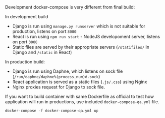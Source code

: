 Development docker-compose is very different from final build:

In development build
- Django is run using `manage.py runserver` which is not suitable for production, listens on port `8000`
- React is run using `npm run start` - NodeJS developoment server, listens on port `3000`
- Static files are served by their appropriate servers (`/statifiles/` in Django and `/static` in React)


In production build:
- Django is run using Daphne, which listens on sock file (`/run/daphne/daphne%(process_num)d.sock`)
- React application is served as a static files (`.js/.css`) using Nginx
- Nginx proxies request for Django to sock file. 


If you want to build container with same Dockerfile as official to test how application will run in productions, use included
`docker-compose-qa.yml` file. 
```
docker-compose -f docker-compose-qa.yml up
```
